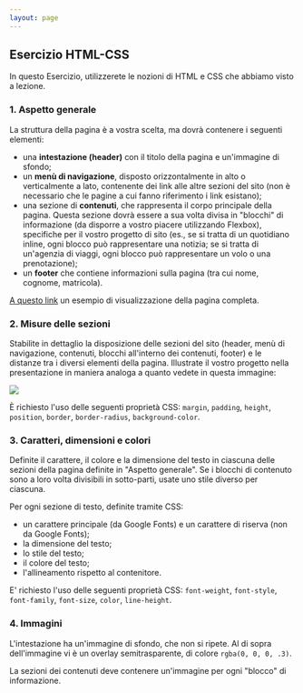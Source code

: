 ```yaml
---
layout: page
---
```


## Esercizio HTML-CSS

In questo Esercizio, utilizzerete le nozioni di HTML e CSS che abbiamo visto a lezione.


### 1. Aspetto generale

La struttura della pagina è a vostra scelta, ma dovrà contenere i seguenti elementi:
* una **intestazione (header)** con il titolo della pagina e un'immagine di sfondo;
* un **menù di navigazione**, disposto orizzontalmente in alto o verticalmente a lato, contenente dei link alle altre sezioni del sito (non è necessario che le pagine a cui fanno riferimento i link esistano);
* una sezione di **contenuti**, che rappresenta il corpo principale della pagina. Questa sezione dovrà essere a sua volta divisa in "blocchi" di informazione (da disporre a vostro piacere utilizzando Flexbox), specifiche per il vostro progetto di sito (es., se si tratta di un quotidiano inline, ogni blocco può rappresentare una notizia; se si tratta di un'agenzia di viaggi, ogni blocco può rappresentare un volo o una prenotazione);
* un **footer** che contiene informazioni sulla pagina (tra cui nome, cognome, matricola).

[A questo link](imgs/mhw1_esempio.png) un esempio di visualizzazione della pagina completa.

### 2. Misure delle sezioni

Stabilite in dettaglio la disposizione delle sezioni del sito (header, menù di navigazione, contenuti, blocchi all'interno dei contenuti, footer) e le distanze tra i diversi elementi della pagina. Illustrate il vostro progetto nella presentazione in maniera analoga a quanto vedete in questa immagine:

![](imgs/specs.png)

È richiesto l'uso delle seguenti proprietà CSS: `margin`, `padding`, `height`, `position`, `border`, `border-radius`, `background-color`.

### 3. Caratteri, dimensioni e colori

Definite il carattere, il colore e la dimensione del testo in ciascuna delle sezioni della pagina definite in "Aspetto generale". Se i blocchi di contenuto sono a loro volta divisibili in sotto-parti, usate uno stile diverso per ciascuna.

Per ogni sezione di testo, definite tramite CSS:
* un carattere principale (da Google Fonts) e un carattere di riserva (non da Google Fonts);
* la dimensione del testo;
* lo stile del testo;
* il colore del testo;
* l'allineamento rispetto al contenitore.

E' richiesto l'uso delle seguenti proprietà CSS: `font-weight`, `font-style`, `font-family`, `font-size`, `color`, `line-height`.

### 4. Immagini

L'intestazione ha un'immagine di sfondo, che non si ripete. Al di sopra dell'immagine vi è un overlay semitrasparente, di colore `rgba(0, 0, 0, .3)`.

La sezioni dei contenuti deve contenere un'immagine per ogni "blocco" di informazione.
